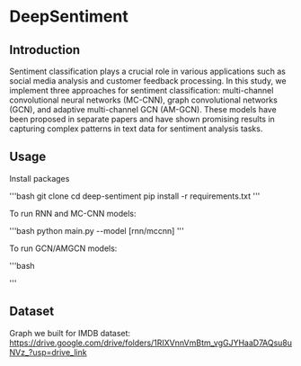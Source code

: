 # DeepSentiment

## Introduction
Sentiment classification plays a crucial role in various applications such as social media analysis and customer feedback processing. In this study, we implement three approaches for sentiment classification: multi-channel convolutional neural networks (MC-CNN), graph convolutional networks (GCN), and adaptive multi-channel GCN (AM-GCN). These models have been proposed in separate papers and have shown promising results in capturing complex patterns in text data for sentiment analysis tasks.

## Usage

Install packages

'''bash
git clone 
cd deep-sentiment
pip install -r requirements.txt
'''

To run RNN and MC-CNN models:

'''bash
python main.py --model [rnn/mccnn]
'''

To run GCN/AMGCN models:

'''bash

'''

## Dataset

Graph we built for IMDB dataset:
https://drive.google.com/drive/folders/1RIXVnnVmBtm_vgGJYHaaD7AQsu8uNVz_?usp=drive_link


